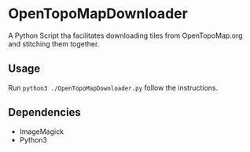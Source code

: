 # OpenTopoMapDownloader

A Python Script tha facilitates downloading tiles from OpenTopoMap.org and stitching them together.

## Usage

Run ```python3 ./OpenTopoMapDownloader.py``` follow the instructions.

## Dependencies

* ImageMagick
* Python3